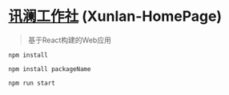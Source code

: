 # [讯澜工作社](http://xunlan.chd.edu.cn/) (Xunlan-HomePage)
> 基于React构建的Web应用

```
npm install 

npm install packageName

npm run start
```